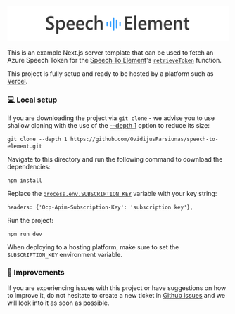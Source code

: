 <img src="../../assets/banner-white.png" alt="Logo">

This is an example Next.js server template that can be used to fetch an Azure Speech Token for the [Speech To Element](https://www.npmjs.com/package/speech-to-element)'s [`retrieveToken`](https://github.com/OvidijusParsiunas/speech-to-element#azureoptions) function.

This project is fully setup and ready to be hosted by a platform such as [Vercel](https://vercel.com/).

### :computer: Local setup

If you are downloading the project via `git clone` - we advise you to use shallow cloning with the use of the [--depth 1](https://www.perforce.com/blog/vcs/git-beyond-basics-using-shallow-clones) option to reduce its size:

```
git clone --depth 1 https://github.com/OvidijusParsiunas/speech-to-element.git
```

Navigate to this directory and run the following command to download the dependencies:

```
npm install
```

Replace the [`process.env.SUBSCRIPTION_KEY`](https://github.com/OvidijusParsiunas/speech-to-element/blob/e740fee37cbea469624963517ea37593f39ed2fc/examples/nextjs/pages/api/token.ts#L16C4-L16C4) variable with your key string:

```
headers: {'Ocp-Apim-Subscription-Key': 'subscription key'},
```

Run the project:

```
npm run dev
```

When deploying to a hosting platform, make sure to set the `SUBSCRIPTION_KEY` environment variable.

### :wrench: Improvements

If you are experiencing issues with this project or have suggestions on how to improve it, do not hesitate to create a new ticket in [Github issues](https://github.com/OvidijusParsiunas/speech-to-element/issues) and we will look into it as soon as possible.
